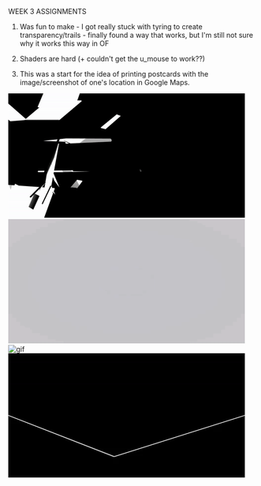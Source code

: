 WEEK 3 ASSIGNMENTS

1. Was fun to make - I got really stuck with tyring to create transparency/trails - finally found a way that works, 
but I'm still not sure why it works this way in OF

2. Shaders are hard (+ couldn't get the u_mouse to work??)

3. This was a start for the idea of printing postcards with the image/screenshot of one's location in Google Maps.

![gif](https://github.com/sonya-irsay/creativecode/blob/master/WEEK_03/assignment_01.gif "project 1")
![gif](https://github.com/sonya-irsay/creativecode/blob/master/WEEK_03/assignment_02_shader.gif "project 2")
![gif](https://github.com/sonya-irsay/creativecode/blob/master/WEEK_03/assignment_03_research.gif "project 3")
![gif](https://github.com/sonya-irsay/creativecode/blob/master/WEEK_03/week2_remake.gif "week 2 remake")
